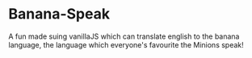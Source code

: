 # Banana-Speak
A fun made suing vanillaJS which can translate english to the banana language, the language which everyone's favourite the Minions speak!

